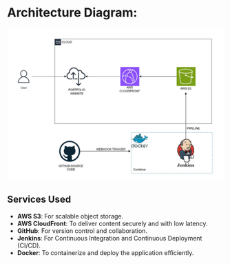 ﻿# Architecture Diagram:
 ![Example Image](img/portfolio-web-arch.jpg "This is an example image")

 ## Services Used

- **AWS S3**: For scalable object storage.
- **AWS CloudFront**: To deliver content securely and with low latency.
- **GitHub**: For version control and collaboration.
- **Jenkins**: For Continuous Integration and Continuous Deployment (CI/CD).
- **Docker**: To containerize and deploy the application efficiently.


